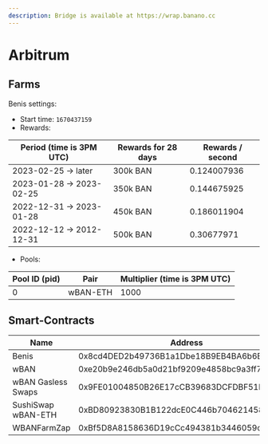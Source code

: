 ```yaml
---
description: Bridge is available at https://wrap.banano.cc
---
```


# Arbitrum

## Farms <a href="#farms" id="farms"></a>

Benis settings:

* Start time: `1670437159`
* Rewards:

| Period (time is 3PM UTC) | Rewards for 28 days | Rewards / second |
| ------------------------ | ------------------- | ---------------- |
| 2023-02-25 -> later      | 300k BAN            | 0.124007936      |
| 2023-01-28 -> 2023-02-25 | 350k BAN            | 0.144675925      |
| 2022-12-31 -> 2023-01-28 | 450k BAN            | 0.186011904      |
| 2022-12-12 -> 2012-12-31 | 500k BAN            | 0.30677971       |

* Pools:

| Pool ID (pid) | Pair     | Multiplier (time is 3PM UTC) |
| ------------- | -------- | ---------------------------- |
| 0             | wBAN-ETH | 1000                         |

## Smart-Contracts <a href="#smart-contracts" id="smart-contracts"></a>

| Name               | Address                                    |
| ------------------ | ------------------------------------------ |
| Benis              | 0x8cd4DED2b49736B1a1Dbe18B9EB4BA6b6BF28227 |
| wBAN               | 0xe20b9e246db5a0d21bf9209e4858bc9a3ff7a034 |
| wBAN Gasless Swaps | 0x9FE01004850B26E17cCB39683DCFDBF51Ddeea4F |
| SushiSwap wBAN-ETH | 0xBD80923830B1B122dcE0C446b704621458329F1D |
| WBANFarmZap        | 0xBf5D8A8158636D19cCc494381b3446059c3F4Cd3 |
